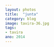 ```yaml
---
layout: photos
title:  "junta"
category: blog
image: tavira-36.jpg
tags:
- tavira
ano: 2014
---
```




